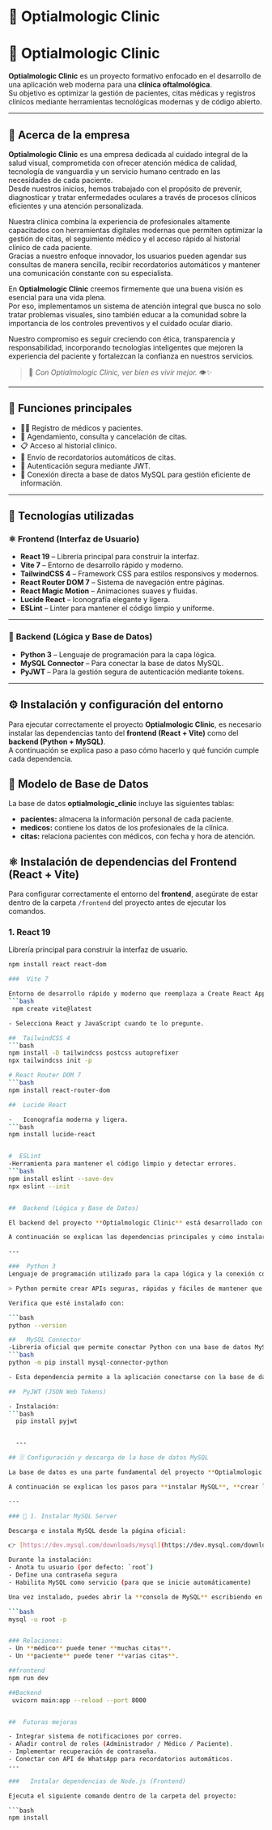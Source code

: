 # 🏥 Optialmologic Clinic

# 🏥 Optialmologic Clinic

**Optialmologic Clinic** es un proyecto formativo enfocado en el desarrollo de una aplicación web moderna para una **clínica oftalmológica**.  
Su objetivo es optimizar la gestión de pacientes, citas médicas y registros clínicos mediante herramientas tecnológicas modernas y de código abierto.

---

## 💼 Acerca de la empresa

**Optialmologic Clinic** es una empresa dedicada al cuidado integral de la salud visual, comprometida con ofrecer atención médica de calidad, tecnología de vanguardia y un servicio humano centrado en las necesidades de cada paciente.  
Desde nuestros inicios, hemos trabajado con el propósito de prevenir, diagnosticar y tratar enfermedades oculares a través de procesos clínicos eficientes y una atención personalizada.

Nuestra clínica combina la experiencia de profesionales altamente capacitados con herramientas digitales modernas que permiten optimizar la gestión de citas, el seguimiento médico y el acceso rápido al historial clínico de cada paciente.  
Gracias a nuestro enfoque innovador, los usuarios pueden agendar sus consultas de manera sencilla, recibir recordatorios automáticos y mantener una comunicación constante con su especialista.

En **Optialmologic Clinic** creemos firmemente que una buena visión es esencial para una vida plena.  
Por eso, implementamos un sistema de atención integral que busca no solo tratar problemas visuales, sino también educar a la comunidad sobre la importancia de los controles preventivos y el cuidado ocular diario.

Nuestro compromiso es seguir creciendo con ética, transparencia y responsabilidad, incorporando tecnologías inteligentes que mejoren la experiencia del paciente y fortalezcan la confianza en nuestros servicios.

> 💬 *Con Optialmologic Clinic, ver bien es vivir mejor.* 👁️✨

---

## 🧾 Funciones principales

- 👩‍⚕️ Registro de médicos y pacientes.  
- 📅 Agendamiento, consulta y cancelación de citas.  
- 📋 Acceso al historial clínico.  
- 🔔 Envío de recordatorios automáticos de citas.  
- 🔐 Autenticación segura mediante JWT.  
- 💾 Conexión directa a base de datos MySQL para gestión eficiente de información.  

---

## 🧠 Tecnologías utilizadas

### ⚛️ **Frontend (Interfaz de Usuario)**

- **React 19** – Librería principal para construir la interfaz.  
- **Vite 7** – Entorno de desarrollo rápido y moderno.  
- **TailwindCSS 4** – Framework CSS para estilos responsivos y modernos.  
- **React Router DOM 7** – Sistema de navegación entre páginas.  
- **React Magic Motion** – Animaciones suaves y fluidas.  
- **Lucide React** – Iconografía elegante y ligera.  
- **ESLint** – Linter para mantener el código limpio y uniforme.

---

### 🐍 **Backend (Lógica y Base de Datos)**

- **Python 3** – Lenguaje de programación para la capa lógica.  
- **MySQL Connector** – Para conectar la base de datos MySQL.  
- **PyJWT** – Para la gestión segura de autenticación mediante tokens.  

---

## ⚙️ Instalación y configuración del entorno

Para ejecutar correctamente el proyecto **Optialmologic Clinic**, es necesario instalar las dependencias tanto del **frontend (React + Vite)** como del **backend (Python + MySQL)**.  
A continuación se explica paso a paso cómo hacerlo y qué función cumple cada dependencia.

## 🧱 Modelo de Base de Datos

La base de datos **optialmologic_clinic** incluye las siguientes tablas:

- **pacientes:** almacena la información personal de cada paciente.  
- **medicos:** contiene los datos de los profesionales de la clínica.  
- **citas:** relaciona pacientes con médicos, con fecha y hora de atención.  



## ⚛️ Instalación de dependencias del Frontend (React + Vite)

Para configurar correctamente el entorno del **frontend**, asegúrate de estar dentro de la carpeta `/frontend` del proyecto antes de ejecutar los comandos.

###  1. React 19
Librería principal para construir la interfaz de usuario.

```bash
npm install react react-dom

###  Vite 7 

Entorno de desarrollo rápido y moderno que reemplaza a Create React App.
```bash
 npm create vite@latest

- Selecciona React y JavaScript cuando te lo pregunte.

##  TailwindCSS 4
```bash
npm install -D tailwindcss postcss autoprefixer
npx tailwindcss init -p

# React Router DOM 7
```bash
npm install react-router-dom

##  Lucide React

-   Iconografía moderna y ligera.
```bash
npm install lucide-react


#  ESLint
-Herramienta para mantener el código limpio y detectar errores.
```bash
npm install eslint --save-dev
npx eslint --init


##  Backend (Lógica y Base de Datos)

El backend del proyecto **Optialmologic Clinic** está desarrollado con **Python 3**, encargado de manejar la lógica del sistema, la conexión con la base de datos y la autenticación de los usuarios.

A continuación se explican las dependencias principales y cómo instalarlas y ejecutarlas correctamente.

---

###  Python 3
Lenguaje de programación utilizado para la capa lógica y la conexión con el servidor de base de datos.

> Python permite crear APIs seguras, rápidas y fáciles de mantener que gestionan las operaciones del sistema como citas, pacientes y médicos.

Verifica que esté instalado con:

```bash
python --version

##   MySQL Connector
-Librería oficial que permite conectar Python con una base de datos MySQL.
```bash
python -m pip install mysql-connector-python

- Esta dependencia permite a la aplicación conectarse con la base de datos donde se almacenan los pacientes, médicos y citas.

##  PyJWT (JSON Web Tokens)

- Instalación:
```bash
  pip install pyjwt


  ---

## 🗄️ Configuración y descarga de la base de datos MySQL

La base de datos es una parte fundamental del proyecto **Optialmologic Clinic**, ya que almacena toda la información relacionada con los **pacientes**, **médicos**, **citas** y **registros clínicos**.

A continuación se explican los pasos para **instalar MySQL**, **crear la base de datos** y **descargarla o importarla** en tu entorno local.

---

### 🔽 1. Instalar MySQL Server

Descarga e instala MySQL desde la página oficial:

👉 [https://dev.mysql.com/downloads/mysql](https://dev.mysql.com/downloads/mysql)

Durante la instalación:
- Anota tu usuario (por defecto: `root`)
- Define una contraseña segura
- Habilita MySQL como servicio (para que se inicie automáticamente)

Una vez instalado, puedes abrir la **consola de MySQL** escribiendo en tu terminal:

```bash
mysql -u root -p


### Relaciones:
- Un **médico** puede tener **muchas citas**.
- Un **paciente** puede tener **varias citas**.

##frontend 
npm run dev 

##Backend
 uvicorn main:app --reload --port 8000


##  Futuras mejoras

- Integrar sistema de notificaciones por correo.  
- Añadir control de roles (Administrador / Médico / Paciente).  
- Implementar recuperación de contraseña.  
- Conectar con API de WhatsApp para recordatorios automáticos.  
---

###   Instalar dependencias de Node.js (Frontend)

Ejecuta el siguiente comando dentro de la carpeta del proyecto:

```bash
npm install
